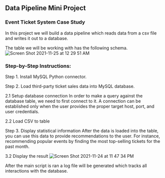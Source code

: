 ## Data Pipeline Mini Project
### Event Ticket System Case Study

In this project we will build a data pipeline which reads data from a csv file and writes it out to a database.

The table we will be working with has the following schema. \
![Screen Shot 2021-11-25 at 12 29 51 AM](https://user-images.githubusercontent.com/60493376/143406277-32a080cd-8111-4257-a6c2-7e2822caad96.png)

### Step-by-Step Instructions:
Step 1. Install MySQL Python connector.

Step 2. Load third-party ticket sales data into MySQL database.

2.1 Setup database connection
In order to make a query against the database table, we need to first connect to it. A connection
can be established only when the user provides the proper target host, port, and user
credentials.

2.2 Load CSV to table

Step 3. Display statistical information
After the data is loaded into the table, you can use this data to provide recommendations to the
user. For instance, recommending popular events by finding the most top-selling tickets for the
past month.

3.2 Display the result
![Screen Shot 2021-11-24 at 11 47 34 PM](https://user-images.githubusercontent.com/60493376/143406931-c57b8b52-93b6-43ca-990a-e51521e40293.png)

After the main script is ran a log file will be generated which tracks all interactions with the database.
